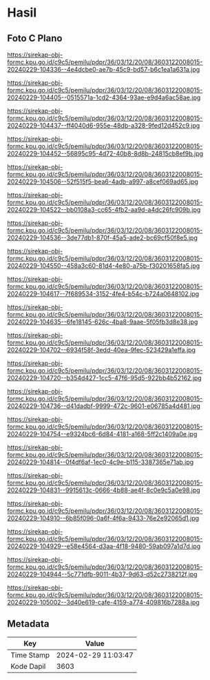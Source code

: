 # Hasil

## Foto C Plano

https://sirekap-obj-formc.kpu.go.id/c9c5/pemilu/pdpr/36/03/12/20/08/3603122008015-20240229-104336--4e4dcbe0-ae7b-45c9-bd57-b6c1ea1a631a.jpg

https://sirekap-obj-formc.kpu.go.id/c9c5/pemilu/pdpr/36/03/12/20/08/3603122008015-20240229-104405--0515571a-1cd2-4364-93ae-e9d4a6ac58ae.jpg

https://sirekap-obj-formc.kpu.go.id/c9c5/pemilu/pdpr/36/03/12/20/08/3603122008015-20240229-104437--ff4040d6-955e-48db-a328-9fed12d452c9.jpg

https://sirekap-obj-formc.kpu.go.id/c9c5/pemilu/pdpr/36/03/12/20/08/3603122008015-20240229-104452--56895c95-4d72-40b8-8d8b-24815cb8ef9b.jpg

https://sirekap-obj-formc.kpu.go.id/c9c5/pemilu/pdpr/36/03/12/20/08/3603122008015-20240229-104506--52f515f5-bea6-4adb-a997-a8cef069ad65.jpg

https://sirekap-obj-formc.kpu.go.id/c9c5/pemilu/pdpr/36/03/12/20/08/3603122008015-20240229-104522--bb0108a3-cc65-4fb2-aa9d-a4dc26fc909b.jpg

https://sirekap-obj-formc.kpu.go.id/c9c5/pemilu/pdpr/36/03/12/20/08/3603122008015-20240229-104536--3de77db1-870f-45a5-ade2-bc69cf50f8e5.jpg

https://sirekap-obj-formc.kpu.go.id/c9c5/pemilu/pdpr/36/03/12/20/08/3603122008015-20240229-104550--458a3c60-81d4-4e80-a75b-f30201658fa5.jpg

https://sirekap-obj-formc.kpu.go.id/c9c5/pemilu/pdpr/36/03/12/20/08/3603122008015-20240229-104617--7f689534-3152-4fe4-b54c-b724a0648102.jpg

https://sirekap-obj-formc.kpu.go.id/c9c5/pemilu/pdpr/36/03/12/20/08/3603122008015-20240229-104635--6fe18145-626c-4ba8-9aae-5f05fb3d8e38.jpg

https://sirekap-obj-formc.kpu.go.id/c9c5/pemilu/pdpr/36/03/12/20/08/3603122008015-20240229-104702--6934f58f-3edd-40ea-9fec-523429a1effa.jpg

https://sirekap-obj-formc.kpu.go.id/c9c5/pemilu/pdpr/36/03/12/20/08/3603122008015-20240229-104720--b354d427-1cc5-47f6-95d5-922bb4b52162.jpg

https://sirekap-obj-formc.kpu.go.id/c9c5/pemilu/pdpr/36/03/12/20/08/3603122008015-20240229-104736--d41dadbf-9999-472c-9601-e06785a4d481.jpg

https://sirekap-obj-formc.kpu.go.id/c9c5/pemilu/pdpr/36/03/12/20/08/3603122008015-20240229-104754--e9324bc6-6d84-4181-a168-5ff2c1409a0e.jpg

https://sirekap-obj-formc.kpu.go.id/c9c5/pemilu/pdpr/36/03/12/20/08/3603122008015-20240229-104814--0f4df6af-1ec0-4c9e-b115-3387365e71ab.jpg

https://sirekap-obj-formc.kpu.go.id/c9c5/pemilu/pdpr/36/03/12/20/08/3603122008015-20240229-104831--9915613c-0666-4b88-ae4f-8c0e9c5a0e98.jpg

https://sirekap-obj-formc.kpu.go.id/c9c5/pemilu/pdpr/36/03/12/20/08/3603122008015-20240229-104910--6b85f096-0a6f-4f6a-9433-76e2e92065d1.jpg

https://sirekap-obj-formc.kpu.go.id/c9c5/pemilu/pdpr/36/03/12/20/08/3603122008015-20240229-104929--e58e4564-d3aa-4f18-9480-59ab097a1d7d.jpg

https://sirekap-obj-formc.kpu.go.id/c9c5/pemilu/pdpr/36/03/12/20/08/3603122008015-20240229-104944--5c771dfb-9011-4b37-9d63-d52c2738212f.jpg

https://sirekap-obj-formc.kpu.go.id/c9c5/pemilu/pdpr/36/03/12/20/08/3603122008015-20240229-105002--3d40e619-cafe-4159-a774-409816b7288a.jpg


## Metadata

| Key        | Value               |
| ---------- | ------------------- |
| Time Stamp | 2024-02-29 11:03:47 |
| Kode Dapil | 3603                |



